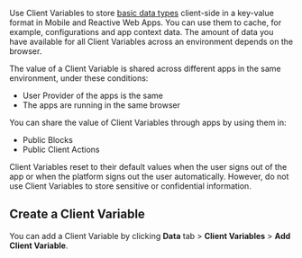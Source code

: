 
Use Client Variables to store [basic data types](<../../data/data-types/available-data-types.md>) client-side in a key-value format in Mobile and Reactive Web Apps. You can use them to cache, for example, configurations and app context data. The amount of data you have available for all Client Variables across an environment depends on the browser.

The value of a Client Variable is shared across different apps in the same environment, under these conditions:

* User Provider of the apps is the same
* The apps are running in the same browser

You can share the value of Client Variables through apps by using them in:

* Public Blocks
* Public Client Actions

Client Variables reset to their default values when the user signs out of the app or when the platform signs out the user automatically. However, do not use Client Variables to store sensitive or confidential information.

## Create a Client Variable 

You can add a Client Variable by clicking **Data** tab > **Client Variables** > **Add Client Variable**.

